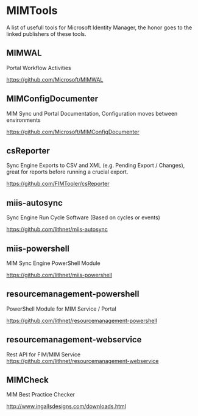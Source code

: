# MIMTools
A list of usefull tools for Microsoft Identity Manager, the honor goes to the linked publishers of these tools.

## MIMWAL
Portal Workflow Activities

https://github.com/Microsoft/MIMWAL

## MIMConfigDocumenter
MIM Sync und Portal Documentation, Configuration moves between environments

https://github.com/Microsoft/MIMConfigDocumenter

## csReporter
Sync Engine Exports to CSV and XML (e.g. Pending Export / Changes), great for reports before running a crucial export.

https://github.com/FIMTooler/csReporter

## miis-autosync
Sync Engine Run Cycle Software (Based on cycles or events)

https://github.com/lithnet/miis-autosync

## miis-powershell
MIM Sync Engine PowerShell Module

https://github.com/lithnet/miis-powershell

## resourcemanagement-powershell
PowerShell Module for MIM Service / Portal

https://github.com/lithnet/resourcemanagement-powershell

## resourcemanagement-webservice
Rest API for FIM/MIM Service
https://github.com/lithnet/resourcemanagement-webservice

## MIMCheck
MIM Best Practice Checker

http://www.ingallsdesigns.com/downloads.html
